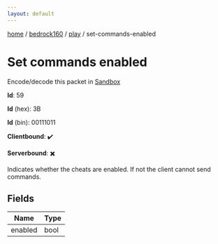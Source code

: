 ```yaml
---
layout: default
---
```


[home](/)  /  [bedrock160](/protocol/bedrock160)  /  [play](/protocol/bedrock160/play)  /  set-commands-enabled

# Set commands enabled

Encode/decode this packet in [Sandbox](../../../sandbox/bedrock160#Play.SetCommandsEnabled)

**Id**: 59

**Id** (hex): 3B

**Id** (bin): 00111011

**Clientbound**: ✔️

**Serverbound**: ✖️

Indicates whether the cheats are enabled. If not the client cannot send commands.

## Fields

Name | Type
---|---
enabled | bool
